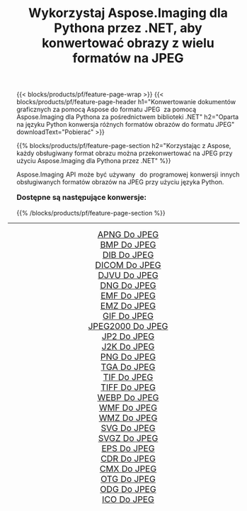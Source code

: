 ﻿---
title: Wykorzystaj Aspose.Imaging dla Pythona przez .NET, aby konwertować obrazy z wielu formatów na JPEG 
weight: 3920
url: /pl/python-net/conversion/to/jpeg/ 
lang: pl
langdirlevel: 2
locales: zh-hans,ja,it,ru,de,es,fr,nl,id,lt,pl,pt,vi,tr,ko,zh-hant,ar,hi,th,sv,cs,uk,he
description: Możesz użyć Aspose.Imaging dla Pythona za pośrednictwem biblioteki .NET, aby przekonwertować z różnych formatów na JPEG
---

{{< blocks/products/pf/feature-page-wrap >}}
{{< blocks/products/pf/feature-page-header h1="Konwertowanie dokumentów graficznych za pomocą Aspose do formatu JPEG  za pomocą Aspose.Imaging dla Pythona za pośrednictwem biblioteki .NET" h2="Oparta na języku Python konwersja różnych formatów obrazów do formatu JPEG" downloadText="Pobierać" >}}


{{% blocks/products/pf/feature-page-section  h2="Korzystając z Aspose, każdy obsługiwany format obrazu można przekonwertować na JPEG przy użyciu Aspose.Imaging dla Pythona przez .NET" %}}
<p align=justify>Aspose.Imaging API może być używany  do programowej konwersji innych obsługiwanych formatów obrazów na JPEG przy użyciu języka Python.</p>
<h3 style="margin-top:16px;">
Dostępne są następujące konwersje:
</h3>
{{% /blocks/products/pf/feature-page-section %}}
<div class="container-fluid productfamilypage bg-gray">
    <div class="convertypes bg-gray agp-content section">
        <div class="container">
		<hr style="margin-left:-20px;"/>
		<div class="row other-converters" style="gap: 10px;font-size: 19px;text-align:center;">
		    <div class='col-md-3 other-converter remove-lp remove-rp'><a href="/imaging/pl/python-net/conversion/apng-to-jpeg/" style="padding:15px;">APNG Do JPEG</a></div>
<div class='col-md-3 other-converter remove-lp remove-rp'><a href="/imaging/pl/python-net/conversion/bmp-to-jpeg/" style="padding:15px;">BMP Do JPEG</a></div>
<div class='col-md-3 other-converter remove-lp remove-rp'><a href="/imaging/pl/python-net/conversion/dib-to-jpeg/" style="padding:15px;">DIB Do JPEG</a></div>
<div class='col-md-3 other-converter remove-lp remove-rp'><a href="/imaging/pl/python-net/conversion/dicom-to-jpeg/" style="padding:15px;">DICOM Do JPEG</a></div>
<div class='col-md-3 other-converter remove-lp remove-rp'><a href="/imaging/pl/python-net/conversion/djvu-to-jpeg/" style="padding:15px;">DJVU Do JPEG</a></div>
<div class='col-md-3 other-converter remove-lp remove-rp'><a href="/imaging/pl/python-net/conversion/dng-to-jpeg/" style="padding:15px;">DNG Do JPEG</a></div>
<div class='col-md-3 other-converter remove-lp remove-rp'><a href="/imaging/pl/python-net/conversion/emf-to-jpeg/" style="padding:15px;">EMF Do JPEG</a></div>
<div class='col-md-3 other-converter remove-lp remove-rp'><a href="/imaging/pl/python-net/conversion/emz-to-jpeg/" style="padding:15px;">EMZ Do JPEG</a></div>
<div class='col-md-3 other-converter remove-lp remove-rp'><a href="/imaging/pl/python-net/conversion/gif-to-jpeg/" style="padding:15px;">GIF Do JPEG</a></div>
<div class='col-md-3 other-converter remove-lp remove-rp'><a href="/imaging/pl/python-net/conversion/jpeg2000-to-jpeg/" style="padding:15px;">JPEG2000 Do JPEG</a></div>
<div class='col-md-3 other-converter remove-lp remove-rp'><a href="/imaging/pl/python-net/conversion/jp2-to-jpeg/" style="padding:15px;">JP2 Do JPEG</a></div>
<div class='col-md-3 other-converter remove-lp remove-rp'><a href="/imaging/pl/python-net/conversion/j2k-to-jpeg/" style="padding:15px;">J2K Do JPEG</a></div>
<div class='col-md-3 other-converter remove-lp remove-rp'><a href="/imaging/pl/python-net/conversion/png-to-jpeg/" style="padding:15px;">PNG Do JPEG</a></div>
<div class='col-md-3 other-converter remove-lp remove-rp'><a href="/imaging/pl/python-net/conversion/tga-to-jpeg/" style="padding:15px;">TGA Do JPEG</a></div>
<div class='col-md-3 other-converter remove-lp remove-rp'><a href="/imaging/pl/python-net/conversion/tif-to-jpeg/" style="padding:15px;">TIF Do JPEG</a></div>
<div class='col-md-3 other-converter remove-lp remove-rp'><a href="/imaging/pl/python-net/conversion/tiff-to-jpeg/" style="padding:15px;">TIFF Do JPEG</a></div>
<div class='col-md-3 other-converter remove-lp remove-rp'><a href="/imaging/pl/python-net/conversion/webp-to-jpeg/" style="padding:15px;">WEBP Do JPEG</a></div>
<div class='col-md-3 other-converter remove-lp remove-rp'><a href="/imaging/pl/python-net/conversion/wmf-to-jpeg/" style="padding:15px;">WMF Do JPEG</a></div>
<div class='col-md-3 other-converter remove-lp remove-rp'><a href="/imaging/pl/python-net/conversion/wmz-to-jpeg/" style="padding:15px;">WMZ Do JPEG</a></div>
<div class='col-md-3 other-converter remove-lp remove-rp'><a href="/imaging/pl/python-net/conversion/svg-to-jpeg/" style="padding:15px;">SVG Do JPEG</a></div>
<div class='col-md-3 other-converter remove-lp remove-rp'><a href="/imaging/pl/python-net/conversion/svgz-to-jpeg/" style="padding:15px;">SVGZ Do JPEG</a></div>
<div class='col-md-3 other-converter remove-lp remove-rp'><a href="/imaging/pl/python-net/conversion/eps-to-jpeg/" style="padding:15px;">EPS Do JPEG</a></div>
<div class='col-md-3 other-converter remove-lp remove-rp'><a href="/imaging/pl/python-net/conversion/cdr-to-jpeg/" style="padding:15px;">CDR Do JPEG</a></div>
<div class='col-md-3 other-converter remove-lp remove-rp'><a href="/imaging/pl/python-net/conversion/cmx-to-jpeg/" style="padding:15px;">CMX Do JPEG</a></div>
<div class='col-md-3 other-converter remove-lp remove-rp'><a href="/imaging/pl/python-net/conversion/otg-to-jpeg/" style="padding:15px;">OTG Do JPEG</a></div>
<div class='col-md-3 other-converter remove-lp remove-rp'><a href="/imaging/pl/python-net/conversion/odg-to-jpeg/" style="padding:15px;">ODG Do JPEG</a></div>
<div class='col-md-3 other-converter remove-lp remove-rp'><a href="/imaging/pl/python-net/conversion/ico-to-jpeg/" style="padding:15px;">ICO Do JPEG</a></div>
                </div>
        </div>
    </div>
</div>
<br/>

